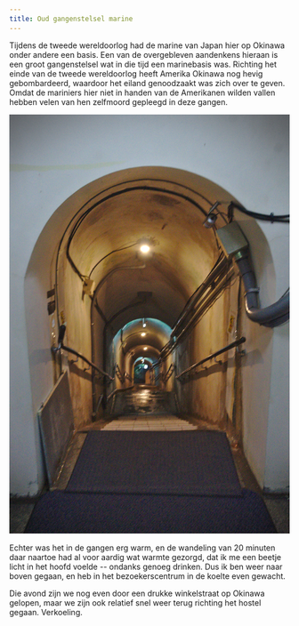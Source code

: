 ```yaml
---
title: Oud gangenstelsel marine
---
```



Tijdens de tweede wereldoorlog had de marine van Japan hier op Okinawa onder
andere een basis. Een van de overgebleven aandenkens hieraan is een groot
gangenstelsel wat in die tijd een marinebasis was. Richting het einde van de
tweede wereldoorlog heeft Amerika Okinawa nog hevig gebombardeerd, waardoor het
eiland genoodzaakt was zich over te geven. Omdat de mariniers hier niet in
handen van de Amerikanen wilden vallen hebben velen van hen zelfmoord gepleegd
in deze gangen.

![Ingang naar de gangen](/images/day-20180625/20180705_0039.jpg)

Echter was het in de gangen erg warm, en de wandeling van 20 minuten daar
naartoe had al voor aardig wat warmte gezorgd, dat ik me een beetje licht in het
hoofd voelde -- ondanks genoeg drinken. Dus ik ben weer naar boven gegaan, en
heb in het bezoekerscentrum in de koelte even gewacht.

Die avond zijn we nog even door een drukke winkelstraat op Okinawa gelopen, maar
we zijn ook relatief snel weer terug richting het hostel gegaan. Verkoeling.
